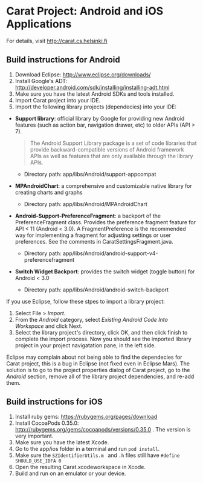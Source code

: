 # Carat Project: Android and iOS Applications

For details, visit http://carat.cs.helsinki.fi

## Build instructions for Android

1. Download Eclipse: http://www.eclipse.org/downloads/
2. Install Google's ADT: http://developer.android.com/sdk/installing/installing-adt.html
3. Make sure you have the latest Android SDKs and tools installed.
4. Import Carat project into your IDE.
5. Import the following library projects (dependecies) into your IDE: 

* **Support library**: official library by Google for providing new Android features (such as action bar, navigation drawer, etc) to older APIs (API > 7).

    > The Android Support Library package is a set of code libraries that provide backward-compatible versions of Android framework APIs as well as features that are only available through the library APIs.
 
   * Directory path: app/libs/Android/support-appcompat

* **MPAndroidChart**: a comprehensive and customizable native library for creating charts and graphs
  * Directory path: app/libs/Android/MPAndroidChart

 
* **Android-Support-PreferenceFragment**: a backport of the PreferenceFragment class. Provides the preference fragment feature for API < 11 (Android < 3.0). A FragmentPreference is the recommended way for implementing a fragment for adjusting settings or user preferences. See the comments in CaratSettingsFragment.java.
  * Directory path: app/libs/Android/android-support-v4-preferencefragment

 
* **Switch Widget Backport**: provides the switch widget (toggle button) for Android < 3.0
  * Directory path: app/libs/Android/android-switch-backport


If you use Eclipse, follow these stpes to import a library project:

1. Select File > *Import*.
2. From the *Android* category, select *Existing Android Code Into Workspace* and click Next.
3. Select the library project's directory, click OK, and then click finish to complete the import process. Now you should see the imported library project in your project navigatation pane, in the left side.

Eclipse may complain about not being able to find the dependecies for Carat project, this is a bug in Eclipse (not fixed even in Eclipse Mars). The solution is to go to the project properties dialog of Carat project, go to the *Android* section, remove all of the library project dependencies, and re-add them.


## Build instructions for iOS

1. Install ruby gems: https://rubygems.org/pages/download
2. Install CocoaPods 0.35.0: http://rubygems.org/gems/cocoapods/versions/0.35.0 . The version is very important.
3. Make sure you have the latest Xcode.
4. Go to the app/ios folder in a terminal and run `pod install`.
5. Make sure the `SZIdentifierUtils.m ` and `.h` files still have `#define SHOULD_USE_IDFA 0`
6. Open the resulting Carat.xcodeworkspace in Xcode.
7. Build and run on an emulator or your device.
